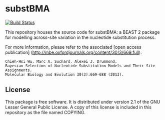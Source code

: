 substBMA
========

[![Build Status](https://travis-ci.org/tgvaughan/substBMA.svg?branch=master)](https://travis-ci.org/tgvaughan/substBMA)

This repository houses the source code for substBMA: a BEAST 2 package for
modelling across-site variation in the nucleotide substitution process.

For more information, please refer to the associated
[open access publication] (http://mbe.oxfordjournals.org/content/30/3/669.full):

    Chieh-Hsi Wu, Marc A. Suchard, Alexei J. Drummond,
    Bayesian Selection of Nucleotide Substitution Models and Their Site Assignments.
    Molecular Biology and Evolution 30(3):669-688 (2013).

License
-------

This package is free software.  It is distributed under version 2.1 of the GNU
Lesser General Public License.  A copy of this license is included in this
repository as the file named COPYING.
